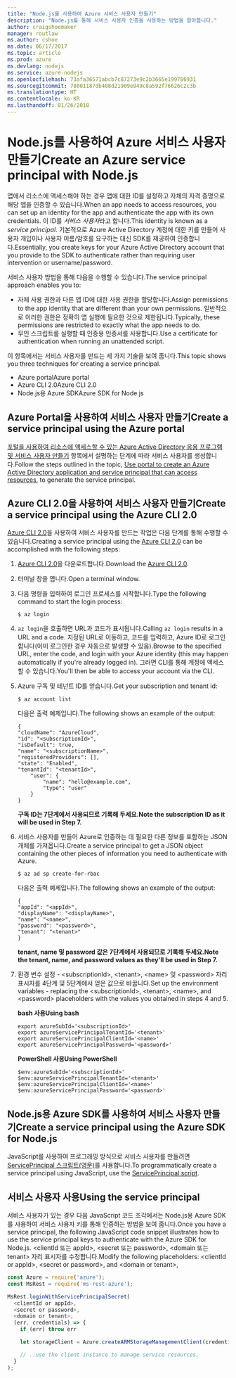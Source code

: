 ```yaml
---
title: "Node.js를 사용하여 Azure 서비스 사용자 만들기"
description: "Node.js를 통해 서비스 사용자 인증을 사용하는 방법을 알아봅니다."
author: craigshoemaker
manager: routlaw
ms.author: cshoe
ms.date: 06/17/2017
ms.topic: article
ms.prod: azure
ms.devlang: nodejs
ms.service: azure-nodejs
ms.openlocfilehash: 73afa36571abcb7c87273e9c2b3665e199786931
ms.sourcegitcommit: 78001187db408d21909e949c8a592f76626c2c3b
ms.translationtype: HT
ms.contentlocale: ko-KR
ms.lasthandoff: 01/26/2018
---
```

# <a name="create-an-azure-service-principal-with-nodejs"></a><span data-ttu-id="dc6eb-103">Node.js를 사용하여 Azure 서비스 사용자 만들기</span><span class="sxs-lookup"><span data-stu-id="dc6eb-103">Create an Azure service principal with Node.js</span></span> 

<span data-ttu-id="dc6eb-104">앱에서 리소스에 액세스해야 하는 경우 앱에 대한 ID를 설정하고 자체의 자격 증명으로 해당 앱을 인증할 수 있습니다.</span><span class="sxs-lookup"><span data-stu-id="dc6eb-104">When an app needs to access resources, you can set up an identity for the app and authenticate the app with its own credentials.</span></span> <span data-ttu-id="dc6eb-105">이 ID를 *서비스 사용자*라고 합니다.</span><span class="sxs-lookup"><span data-stu-id="dc6eb-105">This identity is known as a *service principal*.</span></span> <span data-ttu-id="dc6eb-106">기본적으로 Azure Active Directory 계정에 대한 키를 만들어 사용자 개입이나 사용자 이름/암호를 요구하는 대신 SDK를 제공하여 인증합니다.</span><span class="sxs-lookup"><span data-stu-id="dc6eb-106">Essentially, you create keys for your Azure Active Directory account that you provide to the SDK to authenticate rather than requiring user intervention or username/password.</span></span>

<span data-ttu-id="dc6eb-107">서비스 사용자 방법을 통해 다음을 수행할 수 있습니다.</span><span class="sxs-lookup"><span data-stu-id="dc6eb-107">The service principal approach enables you to:</span></span>
- <span data-ttu-id="dc6eb-108">자체 사용 권한과 다른 앱 ID에 대한 사용 권한을 할당합니다.</span><span class="sxs-lookup"><span data-stu-id="dc6eb-108">Assign permissions to the app identity that are different than your own permissions.</span></span> <span data-ttu-id="dc6eb-109">일반적으로 이러한 권한은 정확히 앱 실행에 필요한 것으로 제한됩니다.</span><span class="sxs-lookup"><span data-stu-id="dc6eb-109">Typically, these permissions are restricted to exactly what the app needs to do.</span></span>
- <span data-ttu-id="dc6eb-110">무인 스크립트를 실행할 때 인증용 인증서를 사용합니다.</span><span class="sxs-lookup"><span data-stu-id="dc6eb-110">Use a certificate for authentication when running an unattended script.</span></span>

<span data-ttu-id="dc6eb-111">이 항목에서는 서비스 사용자를 만드는 세 가지 기술을 보여 줍니다.</span><span class="sxs-lookup"><span data-stu-id="dc6eb-111">This topic shows you three techniques for creating a service principal.</span></span>

- <span data-ttu-id="dc6eb-112">Azure portal</span><span class="sxs-lookup"><span data-stu-id="dc6eb-112">Azure portal</span></span>
- <span data-ttu-id="dc6eb-113">Azure CLI 2.0</span><span class="sxs-lookup"><span data-stu-id="dc6eb-113">Azure CLI 2.0</span></span>
- <span data-ttu-id="dc6eb-114">Node.js용 Azure SDK</span><span class="sxs-lookup"><span data-stu-id="dc6eb-114">Azure SDK for Node.js</span></span>

## <a name="create-a-service-principal-using-the-azure-portal"></a><span data-ttu-id="dc6eb-115">Azure Portal을 사용하여 서비스 사용자 만들기</span><span class="sxs-lookup"><span data-stu-id="dc6eb-115">Create a service principal using the Azure portal</span></span>

<span data-ttu-id="dc6eb-116">[포털을 사용하여 리소스에 액세스할 수 있는 Azure Active Directory 응용 프로그램 및 서비스 사용자 만들기](https://azure.microsoft.com/documentation/articles/resource-group-create-service-principal-portal/) 항목에서 설명하는 단계에 따라 서비스 사용자를 생성합니다.</span><span class="sxs-lookup"><span data-stu-id="dc6eb-116">Follow the steps outlined in the topic, [Use portal to create an Azure Active Directory application and service principal that can access resources](https://azure.microsoft.com/documentation/articles/resource-group-create-service-principal-portal/), to generate the service principal.</span></span>

## <a name="create-a-service-principal-using-the-azure-cli-20"></a><span data-ttu-id="dc6eb-117">Azure CLI 2.0을 사용하여 서비스 사용자 만들기</span><span class="sxs-lookup"><span data-stu-id="dc6eb-117">Create a service principal using the Azure CLI 2.0</span></span>

<span data-ttu-id="dc6eb-118">[Azure CLI 2.0](https://docs.microsoft.com/cli/azure/install-az-cli2)을 사용하여 서비스 사용자를 만드는 작업은 다음 단계를 통해 수행할 수 있습니다.</span><span class="sxs-lookup"><span data-stu-id="dc6eb-118">Creating a service principal using the [Azure CLI 2.0](https://docs.microsoft.com/cli/azure/install-az-cli2) can be accomplished with the following steps:</span></span>

1. <span data-ttu-id="dc6eb-119">[Azure CLI 2.0](https://docs.microsoft.com/cli/azure/install-az-cli2)을 다운로드합니다.</span><span class="sxs-lookup"><span data-stu-id="dc6eb-119">Download the [Azure CLI 2.0](https://docs.microsoft.com/cli/azure/install-az-cli2).</span></span>

2. <span data-ttu-id="dc6eb-120">터미널 창을 엽니다.</span><span class="sxs-lookup"><span data-stu-id="dc6eb-120">Open a terminal window.</span></span>

3. <span data-ttu-id="dc6eb-121">다음 명령을 입력하여 로그인 프로세스를 시작합니다.</span><span class="sxs-lookup"><span data-stu-id="dc6eb-121">Type the following command to start the login process:</span></span>

    ```shell
    $ az login
    ```

4. <span data-ttu-id="dc6eb-122">`az login`을 호출하면 URL과 코드가 표시됩니다.</span><span class="sxs-lookup"><span data-stu-id="dc6eb-122">Calling `az login` results in a URL and a code.</span></span> <span data-ttu-id="dc6eb-123">지정된 URL로 이동하고, 코드를 입력하고, Azure ID로 로그인합니다(이미 로그인한 경우 자동으로 발생할 수 있음).</span><span class="sxs-lookup"><span data-stu-id="dc6eb-123">Browse to the specified URL, enter the code, and login with your Azure identity (this may happen automatically if you're already logged in).</span></span> <span data-ttu-id="dc6eb-124">그러면 CLI를 통해 계정에 액세스할 수 있습니다.</span><span class="sxs-lookup"><span data-stu-id="dc6eb-124">You'll then be able to access your account via the CLI.</span></span>

5. <span data-ttu-id="dc6eb-125">Azure 구독 및 테넌트 ID를 얻습니다.</span><span class="sxs-lookup"><span data-stu-id="dc6eb-125">Get your subscription and tenant id:</span></span>

    ```shell
    $ az account list
    ```

    <span data-ttu-id="dc6eb-126">다음은 출력 예제입니다.</span><span class="sxs-lookup"><span data-stu-id="dc6eb-126">The following shows an example of the output:</span></span>

    ```shell
    {
    "cloudName": "AzureCloud",
    "id": "<subscriptionId>",
    "isDefault": true,
    "name": "<subscriptionName>",
    "registeredProviders": [],
    "state": "Enabled",
    "tenantId": "<tenantId>",
        "user": {
            "name": "hello@example.com",
            "type": "user"
        }
    }
    ```

    <span data-ttu-id="dc6eb-127">**구독 ID는 7단계에서 사용되므로 기록해 두세요.**</span><span class="sxs-lookup"><span data-stu-id="dc6eb-127">**Note the subscription ID as it will be used in Step 7.**</span></span>

6. <span data-ttu-id="dc6eb-128">서비스 사용자를 만들어 Azure로 인증하는 데 필요한 다른 정보를 포함하는 JSON 개체를 가져옵니다.</span><span class="sxs-lookup"><span data-stu-id="dc6eb-128">Create a service principal to get a JSON object containing the other pieces of information you need to authenticate with Azure.</span></span>

    ```shell
    $ az ad sp create-for-rbac
    ```

    <span data-ttu-id="dc6eb-129">다음은 출력 예제입니다.</span><span class="sxs-lookup"><span data-stu-id="dc6eb-129">The following shows an example of the output:</span></span>

    ```shell
    {
    "appId": "<appId>",
    "displayName": "<displayName>",
    "name": "<name>",
    "password": "<password>",
    "tenant": "<tenant>"
    }
    ```

    <span data-ttu-id="dc6eb-130">**tenant, name 및 password 값은 7단계에서 사용되므로 기록해 두세요.**</span><span class="sxs-lookup"><span data-stu-id="dc6eb-130">**Note the tenant, name, and password values as they'll be used in Step 7.**</span></span>

7. <span data-ttu-id="dc6eb-131">환경 변수 설정 - &lt;subscriptionId>, &lt;tenant>, &lt;name> 및 &lt;password> 자리 표시자를 4단계 및 5단계에서 얻은 값으로 바꿉니다.</span><span class="sxs-lookup"><span data-stu-id="dc6eb-131">Set up the environment variables - replacing the &lt;subscriptionId>, &lt;tenant>, &lt;name>, and &lt;password> placeholders with the values you obtained in steps 4 and 5.</span></span> 

    <span data-ttu-id="dc6eb-132">**bash 사용**</span><span class="sxs-lookup"><span data-stu-id="dc6eb-132">**Using bash**</span></span>

    ```shell
    export azureSubId='<subscriptionId>'
    export azureServicePrincipalTenantId='<tenant>'
    export azureServicePrincipalClientId='<name>'
    export azureServicePrincipalPassword='<password>'
    ```

    <span data-ttu-id="dc6eb-133">**PowerShell 사용**</span><span class="sxs-lookup"><span data-stu-id="dc6eb-133">**Using PowerShell**</span></span>

    ```shell
    $env:azureSubId='<subscriptionId>'
    $env:azureServicePrincipalTenantId='<tenant>'
    $env:azureServicePrincipalClientId='<name>'
    $env:azureServicePrincipalPassword='<password>'
    ```

## <a name="create-a-service-principal-using-the-azure-sdk-for-nodejs"></a><span data-ttu-id="dc6eb-134">Node.js용 Azure SDK를 사용하여 서비스 사용자 만들기</span><span class="sxs-lookup"><span data-stu-id="dc6eb-134">Create a service principal using the Azure SDK for Node.js</span></span>

<span data-ttu-id="dc6eb-135">JavaScript를 사용하여 프로그래밍 방식으로 서비스 사용자를 만들려면 [ServicePrincipal 스크립트(영문)](https://github.com/Azure/azure-sdk-for-node/tree/master/Documentation/ServicePrincipal)를 사용합니다.</span><span class="sxs-lookup"><span data-stu-id="dc6eb-135">To programmatically create a service principal using JavaScript, use the [ServicePrincipal script](https://github.com/Azure/azure-sdk-for-node/tree/master/Documentation/ServicePrincipal).</span></span>   

## <a name="using-the-service-principal"></a><span data-ttu-id="dc6eb-136">서비스 사용자 사용</span><span class="sxs-lookup"><span data-stu-id="dc6eb-136">Using the service principal</span></span>

<span data-ttu-id="dc6eb-137">서비스 사용자가 있는 경우 다음 JavaScript 코드 조각에서는 Node.js용 Azure SDK를 사용하여 서비스 사용자 키를 통해 인증하는 방법을 보여 줍니다.</span><span class="sxs-lookup"><span data-stu-id="dc6eb-137">Once you have a service principal, the following JavaScript code snippet illustrates how to use the service principal keys to authenticate with the Azure SDK for Node.js.</span></span> <span data-ttu-id="dc6eb-138">&lt;clientId 또는 appId>, &lt;secret 또는 password>, &lt;domain 또는 tenant> 자리 표시자를 수정합니다.</span><span class="sxs-lookup"><span data-stu-id="dc6eb-138">Modify the following placeholders: &lt;clientId or appId>, &lt;secret or password>, and &lt;domain or tenant>,</span></span>

```javascript
const Azure = require('azure');
const MsRest = require('ms-rest-azure');

MsRest.loginWithServicePrincipalSecret(
  <clientId or appId>,
  <secret or password>,
  <domain or tenant>,
  (err, credentials) => {
    if (err) throw err

    let storageClient = Azure.createARMStorageManagementClient(credentials, '<azure-subscription-id>');

    // ..use the client instance to manage service resources.
  }
);
```
